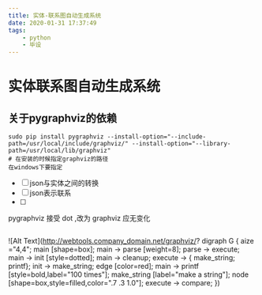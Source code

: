 ```yaml
---
title: 实体-联系图自动生成系统
date: 2020-01-31 17:37:49
tags:
	- python
	- 毕设
---
```


# 实体联系图自动生成系统

## 关于pygraphviz的依赖

```
sudo pip install pygraphviz --install-option="--include-path=/usr/local/include/graphviz/" --install-option="--library-path=/usr/local/lib/graphviz"
# 在安装的时候指定graphviz的路径
在windows下要指定
```

- [ ] json与实体之间的转换
- [ ] json表示联系
- [ ] 

pygraphviz 接受 dot ,改为 graphviz 应无变化

```

```

![Alt Text](http://webtools.company_domain.net/graphviz/?
digraph G {
    aize ="4,4";
    main [shape=box];
    main -> parse [weight=8];
    parse -> execute;
    main -> init [style=dotted];
    main -> cleanup;
    execute -> { make_string; printf};
    init -> make_string;
    edge [color=red];
    main -> printf [style=bold,label="100 times"];
    make_string [label="make a string"];
    node [shape=box,style=filled,color=".7 .3 1.0"];
    execute -> compare;
  })





